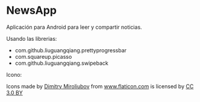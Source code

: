 # NewsApp

Aplicación para Android para leer y compartir noticias. 

Usando las librerias: 
<ul>
  <li>com.github.liuguangqiang.prettyprogressbar</li>
  <li>com.squareup.picasso</li>
  <li>com.github.liuguangqiang.swipeback</li>
</ul>

Icono:

<div>Icons made by <a href="http://www.flaticon.com/authors/dimitry-miroliubov" title="Dimitry Miroliubov">Dimitry Miroliubov</a> from <a href="http://www.flaticon.com" title="Flaticon">www.flaticon.com</a> is licensed by <a href="http://creativecommons.org/licenses/by/3.0/" title="Creative Commons BY 3.0" target="_blank">CC 3.0 BY</a></div>
